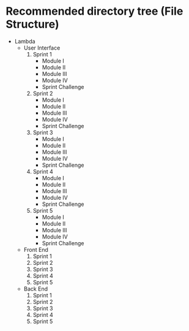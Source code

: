 # Recommended directory tree (File Structure)

* Lambda
    * User Interface
        1. Sprint 1
            * Module I
            * Module II
            * Module III
            * Module IV
            * Sprint Challenge
        1. Sprint 2
            * Module I
            * Module II
            * Module III
            * Module IV
            * Sprint Challenge
        1. Sprint 3
            * Module I
            * Module II
            * Module III
            * Module IV
            * Sprint Challenge
        1. Sprint 4
            * Module I
            * Module II
            * Module III
            * Module IV
            * Sprint Challenge
        1. Sprint 5
            * Module I
            * Module II
            * Module III
            * Module IV
            * Sprint Challenge
    * Front End
        1. Sprint 1
        1. Sprint 2
        1. Sprint 3
        1. Sprint 4
        1. Sprint 5
    * Back End
        1. Sprint 1
        1. Sprint 2
        1. Sprint 3
        1. Sprint 4
        1. Sprint 5
